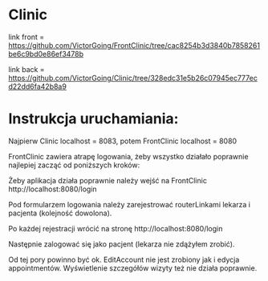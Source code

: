 # Clinic
link front = https://github.com/VictorGoing/FrontClinic/tree/cac8254b3d3840b7858261be6c9bd0e86ef3478b 

link back = https://github.com/VictorGoing/Clinic/tree/328edc31e5b26c07945ec777ecd22dd6fa42b8a9

# Instrukcja uruchamiania: 

Najpierw Clinic localhost = 8083, potem FrontClinic localhost = 8080

FrontClinic zawiera atrapę logowania, żeby wszystko działało poprawnie najlepiej zacząć od poniższych kroków:

Żeby aplikacja działa poprawnie należy wejść na FrontClinic http://localhost:8080/login

Pod formularzem logowania należy zarejestrować routerLinkami lekarza i pacjenta (kolejność dowolona).

Po każdej rejestracji wrócić na stronę http://localhost:8080/login

Następnie zalogować się jako pacjent (lekarza nie zdążyłem zrobić).

Od tej pory powinno być ok.
EditAccount nie jest zrobiony jak i edycja appointmentów.
Wyświetlenie szczegółów wizyty też nie działa poprawnie.
